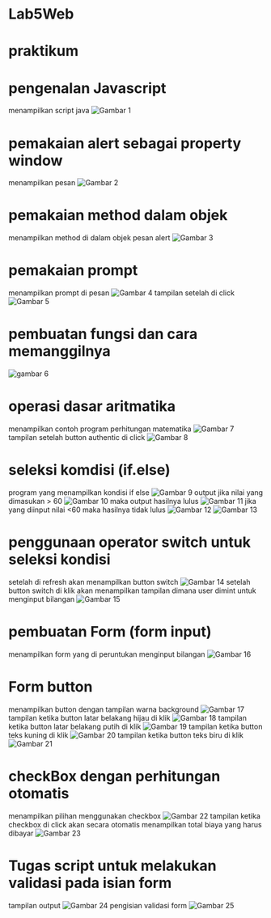 # Lab5Web
# praktikum
# pengenalan Javascript

menampilkan script java
![Gambar 1](screenshot/ss1.PNG)

# pemakaian alert sebagai property window
menampilkan pesan 
![Gambar 2](screenshot/ss2.PNG)

# pemakaian method dalam objek
menampilkan method di dalam objek pesan alert
![Gambar 3](screenshot/ss3.PNG)

# pemakaian prompt
menampilkan prompt di pesan
![Gambar 4](screenshot/ss4.PNG)
tampilan setelah di click
![Gambar 5](screenshot/ss5.PNG)

# pembuatan fungsi dan cara memanggilnya
![gambar 6](screenshot/556.PNG)

# operasi dasar aritmatika
menampilkan contoh program perhitungan matematika
![Gambar 7](screenshot/ss6.PNG)
tampilan setelah button authentic di click
![Gambar 8](screenshot/ss7.PNG)

# seleksi komdisi (if.else)
program yang menampilkan kondisi if else
![Gambar 9](screenshot/ss8.PNG)
output jika nilai yang dimasukan > 60
![Gambar 10](screenshot/ss9.PNG)
maka output hasilnya lulus
![Gambar 11](screenshot/ss10.PNG)
jika yang diinput nilai <60  maka hasilnya tidak lulus
![Gambar 12](screenshot/ss11.PNG)
![Gambar 13](screenshot/ss12.PNG)

# penggunaan operator switch untuk seleksi kondisi
setelah di refresh akan menampilkan button switch
![Gambar 14](screenshot/ss13.PNG)
setelah button switch di klik akan menampilkan tampilan dimana user dimint untuk menginput bilangan
![Gambar 15](screenshot/ss14.PNG)

# pembuatan Form (form input)
menampilkan form yang di peruntukan menginput bilangan 
![Gambar 16](screenshot/ss15.PNG)

# Form button 
menampilkan button dengan tampilan warna background
![Gambar 17](screenshot/ss16.PNG)
tampilan ketika button latar belakang hijau di klik
![Gambar 18](screenshot/ss17.PNG)
tampilan ketika button latar belakang putih di klik
![Gambar 19](screenshot/ss18.PNG)
tampilan ketika button teks  kuning di klik
![Gambar 20](screenshot/ss19.PNG)
tampilan ketika button teks biru  di klik
![Gambar 21](screenshot/ss20.PNG)

# checkBox dengan perhitungan otomatis
menampilkan pilihan menggunakan checkbox
![Gambar 22](screenshot/ss21.PNG)
tampilan ketika checkbox di click akan secara otomatis menampilkan total biaya yang harus dibayar
![Gambar 23](screenshot/ss22.PNG)

# Tugas script untuk melakukan validasi pada isian form

tampilan output
![Gambar 24](screenshot/ss23.PNG)
pengisian validasi form
![Gambar 25](screenshot/ss24.PNG)







